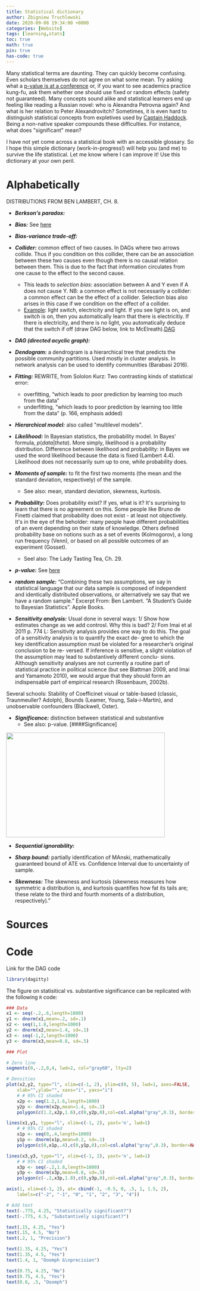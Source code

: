 ```yaml
---
title: Statistical dictionary
author: Zbigniew Truchlewski
date: 2020-09-08 19:34:00 +0000
categories: [Website]
tags: [learning,stats]
toc: true
math: true
pin: true
has-code: true
---
```


Many statistical terms are daunting. They can quickly become confusing. Even scholars themselves do not agree on what some mean. Try asking what a [p-value is at a conference](https://fivethirtyeight.com/features/not-even-scientists-can-easily-explain-p-values/) or, if you want to see academics practice kung-fu, ask them whether one should use fixed or random effects (safety not guaranteed). Many concepts sound alike and statistical learners end up feeling like reading a Russian novel: who is Alexandra Petrovna again? And what is her relation to Peter Alexandrovitch? Sometimes, it is even hard to distinguish statistical concepts from expletives used by [Captain Haddock](https://en.wikipedia.org/wiki/Captain_Haddock#Expletives). Being a non-native speaker compounds these difficulties. For instance, what does "significant" mean? 

I have not yet come across a statistical book with an accessible glossary. So I hope this simple dictionary (work-in-progress!) will help you (and me) to survive the life statistical. Let me know where I can improve it! Use this dictionary at your own peril.

<!-- "“Unfortunately, I have yet to find a single person who can explain what ignorability means in a language spoken by those who need to make this assumption or assess its plausibility in a given problem.” (The book of Why, p. 281)."

Imai 2010 (focus on NDE - fn 3) vs. Balckwell (focus on CDE)

For controlled direct effect, you can freedom to put values in T and Mediator. Also easier to estimate. See Blackwell. For Natural Direct Effect: need to find a particular value of the mediator.  

total effectc an be nul but mechanism can have effect. Gelato example of Aki. 

“ The applied econometrician is like a farmer who notices that the yield is somewhat higher under trees where birds roost, and he uses this as evidence that bird droppings increase yields. However, when he presents this finding at the annual meeting of the American Ecological Association, another farmer in the audience objects that he used the same data but came up with the conclusion that moderate amounts of shade increase yields. A bright chap in the back of the room then observes that these two hypotheses are indistinguishable, given the available data. He mentions the phrase ”identification problem,” which, though no one knows quite what he means, is said with such authority that it is totally convincing.” ([Leamer, 1983], p. 31). -->

<!-- https://catalogofbias.org/biases/collider-bias/ -->

<!-- https://sgfin.github.io/2019/06/19/Causal-Inference-Book-Glossary-and-Notes/ -->

# Alphabetically

DISTRIBUTIONS FROM BEN LAMBERT, CH. 8. 

* ***Berkson's paradox:***

* ***Bias:*** See [here](https://catalogofbias.org/biases/)

* ***Bias-variance trade-off:***

* ***Collider:*** common effect of two causes. In DAGs where two arrows collide. Thus if you condition on this collider, there can be an association between these two causes even though there is no causal relation between them. This is due to the fact that information circulates from one cause to the effect to the second cause. 
	- This leads to *selection bias*: association between A and Y even if A does not cause Y. NB: a common effect is not necessarily a collider: a common effect can be the effect of a collider. Selection bias also arises in this case if we condition on the effect of a collider.
	- [Example](https://www.youtube.com/watch?v=l_7yIUqWBmE&feature=youtu.be): light switch, electricity and light. If you see light is on, and switch is on, then you automatically learn that there is electricitiy. If there is electricity, and there is no light, you automatically deduce that the switch if off (draw DAG below, link to McElreath).[DAG](#DAG) 


* ***DAG (directed acyclic graph):***

* ***Dendogram:*** a dendrogram is a hierarchical tree that predicts the possible community partitions. Used mostly in cluster analysis. In network analysis can be used to identify communities (Barabasi 2016). <!-- "We can use a dendrogram to extract the underlying community organization. The dendrogram visualizes the order in which the nodes are assigned to specific communities. To identify the communities we must cut the dendrogram. Hierarchical clustering does not tell us where that cut should be. Using for example the cut indicated as a dashed line in Figure 9.9b, we recover the three obvious communities (ABC, EFG, and HIJK)." -->

* ***Fitting:*** REWRITE, from Sololon Kurz: 	Two contrasting kinds of statistical error:
    - overfitting, “which leads to poor prediction by learning too much from the data”
    - underfitting, “which leads to poor prediction by learning too little from the data” (p. 166, emphasis added)

* ***Hierarchical model:*** also called "multilevel models". 

* ***Likelihood:*** In Bayesian statistics, the probability model. In Bayes' formula, $p(data|theta)$. More simply, likelihood is a probability distribution. Difference between likelihood and probability: in Bayes we used the word likelihood because the data is fixed (Lambert 4.4). Likelihood does not necessarily sum up to one, while probability does.

* ***Moments of sample:*** to fit the first two moments (the mean and the standard deviation, respectively) of the sample.
	- See also: mean, standard deviation, skewness, kurtosis. 

* ***Probability:*** Does probability exist? If yes, what is it? It's surprising to learn that there is no agreement on this. Some people like Bruno de Finetti claimed that probability does not exist - at least not objectively. It's in the eye of the beholder: many people have different probabilities of an event depending on their state of knowledge. Others defined probability base on notions such as a set of events (Kolmogorov), a long run frequency (Venn), or based on all possible outcomes of an experiment (Gosset). 
	- Seel also: The Lady Tasting Tea, Ch. 29. 

* ***p-value:*** See [here](https://statsepi.substack.com/p/no-you-cant-explain-what-a-p-value)

* ***random sample:*** “Combining these two assumptions, we say in statistical language that our data sample is composed of independent and identically distributed observations, or alternatively we say that we have a random sample.” Excerpt From: Ben Lambert. “A Student’s Guide to Bayesian Statistics”. Apple Books. 

* ***Sensitivity analysis:*** Usual done in several ways: 1/ Show how estimates change as we add controsl. Why this is bad? 2/ Fom Imai et al 2011 p. 774 L: Sensitivity analysis provides one way to do this. The goal of a sensitivity analysis is to quantify the exact de- gree to which the key identification assumption must be violated for a researcher’s original conclusion to be re- versed. If inference is sensitive, a slight violation of the assumption may lead to substantively different conclu- sions. Although sensitivity analyses are not currently a routine part of statistical practice in political science (but see Blattman 2009, and Imai and Yamamoto 2010), we would argue that they should form an indispensable part of empirical research (Rosenbaum, 2002b).

Several schools: Stability of Coefficinet visual or table-based (classic, Traunmeuller? Adolph), Bounds (Leamer, Young, Sala-i-Martin), and unobservable confounders (Blackwell, Oster). 

* ***Significance:*** distinction between statistical and substantive
	- See also: p-value. [####Significance]

<img src="https://zgtruchlewski.github.io/assets/img/sample/Stargazing_BW_Negative.png" width="426" height="281" />

* ***Sequential ignorability:*** 

* ***Sharp bound:*** partially identification of MAnski, mathematically guaranteed bound of ATE vs. Confidence Interval due to uncertainty of sample. 

* ***Skewness:*** The skewness and kurtosis (skewness measures how symmetric a distribution is, and kurtosis quantifies how fat its tails are; these relate to the third and fourth moments of a distribution, respectively).”


<!-- These are the most important concepts we've seen in McElreath's book and in the course. Try to skim this through and see what sticks and what does not. Also, if you come by better definitions, please do send them to me!

For definitions: Gelman blog, @parkertransparency2016, Gelman about [Rubin](http://www.stat.columbia.edu/~gelman/research/published/rubin.pdf) and @rohrercausation2018. See also scan of Peter John in the folder. 

confirmation bias, inflated effect size, P-hacking, preregistration, replication, selective reporting

See Frank Harrel here: http://biostat.mc.vanderbilt.edu/wiki/Main/CourseBios330Concepts

- *ATE, ATT and all that (LATE):*
- *autocorrelation:* 
- *Bayes factor:* ratio of average likelihoods (see box on p. 192) and also see blog post in Zotero
- *Berkson's paradox:*
- *bias-variance trade-off:* (box on p. 174)
- *censoring:* See also truncation. you decide on which data to report (e.g. only weights under 200kg). truncated differs from censoring in sense that no count of observations beyond the truncation point is known. Censoring: the values of observations beyond the truncation point are lost but their noumber is observed. 
- *Cohen's d:* See this article: https://www.sciencedirect.com/science/article/pii/S1090513818303908#s0090 and reproduce figure 2a. 
- *collider:* common effect of two causes. In DAGs where two arrows collide. Thus if you condition on this collider, there can be an association between these two causes even though there is no causal relation between them. This is due to the fact that information circulates from one cause to the effect to the second cause. This leads to *selection bias*: association between A and Y even if A does not cause Y. NB: a common effect is not necessarily a collider: a common effect can be the effect of a collider. Selection bias also arises in this case if we condition on the effect of a collider.
- *conditioning:* see chapter 7
- *confidence interval:* confidence interval and its many names and [defintions](http://andrewgelman.com/2016/11/26/reminder-instead-confidence-interval-lets-say-uncertainty-interval/)
- *confounder:*
- *collider:*
- *degrees of freedom:* about in the data and in researchers! FOr researchers, see also multiverse. 
- *ecological inference:* see Jeff Gill [here](http://jeffgill.org/papers/EI_oh.pdf)
- *effect of causes vs. causes of effects:* See [Gelman](http://www.stat.columbia.edu/~gelman/research/unpublished/reversecausal_13oct05.pdf)
- *entropy:* 
- *exchangeability:* assumption talked abount in BDA, expand.
- *garden of forking paths:* See Gelman and Loken. see also researcher degrees of freedom in Simmons, J. P., Nelson, L. D., & Simonsohn, U. 2011. False-positive psychology: Undisclosed flexibility in data collection and analysis allows presenting anything as significant. Psychological Science, 20: 1-8. See also Gelman's blog about the analogy between [poker](http://andrewgelman.com/2018/05/21/garden-forking-paths-poker-analogy/#comments) and the Garden of Forking Paths.
- *HARKing:* Kerr, N. L. 1998. HARKing: Hypothesizing after the results are known. Personality and Social Psychology Review, 2: 196-217.
- *Hawthorne effect:* when subjects are aware they are part of an experiments thereby biasing the randomization and so on. See how Instrumental vars can be better here in Schlotter et al. p. 16.
- *Hamiltonian Monte Carlo (HMC):* Also called Hybrid Monte Carlo. See McElreath's blog post. See also Gibbs sampling and Metropolis algorithm.
- *hazard rate:* probability that duration will end after time *t* given that it lasted until time *t*, used in duration models (aka event history analysis). In other words, the hazard rate is the probability that an individual will experience the event at time *t* while the individual is at risk for experiencing the event. See also: survival function, cumulative hazard function. 
- *identification:* ??? ANother difficult question asked by quantitative people who did not listen to the substantial part of your presentation (see also "What about endogeneity?" and "Did you control for X?" [you should make sure that X is necessary and not a collider]). 
- *ignorability:* See Gelman BDA p. 202. study design is called ignorable with respect to the proposed model when the missing data pattern supplies no information and thus the posterior distribution and the posterior predictive distribution of y_mis are entirely determined by the specification of the data model and the observed values. 
- *inference:* talk about stats and hypothesis testing: stats are about drawing inference from samples about a population, contrast with prediction? Also say difference between inference and causal inference
- *instrumental variable:* Define and specify conditions/assumption (exogeneity etc). Bewared that there is an old and new definition in Winship and Morgan. Dunning shows how IV model should be specified after the OLS model (assumption of homogenous partial effects). NB: is IV different in a Rubin POF framework?
- *law of small samples:* From Kahneman THInking Fast and Slow - small samples are more likely to yield extreme results (explain). So when you see a study with a small N you should be skeptical of the results. Explain this more in detail as it is important. 
- *likelihood:* the relative plausibility of an observation (p. 275). Distribution of the data. It's a prior for data. Good definition at 21:00 in lecture W10_18
- *location and scale:* Key parameters of any distribution; that is the mean and the sd.
- *marginal effect:*
- *mediator and mediation analysis:* see ch. 5 on post-treatment bias. When thing between treatment and outcome. See Alan M. Jacob et al 2012 as robustness check (i did not fully understand the mechanism)
- *mnesia:* see ch. 13 and video 16
- *model averaging:* Compare to model stacking. 
- *model stacking:* Compare to model averaging. 
- *moderator:* You want to see whether the main effect of interest changes as a function of another variable. E.g. plant life and life, with water. Also called conditional relation: Need to use interaction effect to see whether moderator amplifyies of reduces mechanisms. See interaction.
- *multiverse:* see [in Zotero](https://www.ncbi.nlm.nih.gov/pmc/articles/PMC5122713/) and [here](http://www.stat.columbia.edu/~gelman/research/published/multiverse_published.pdf). 
- *non-centered parametrization:* Ch. 13. 
- *over-dispersion:* See ch. 11 and section 11.3 in particular. Over-dispersion happens when an omitted variable produces additional variance after conditioning on all predictors. In summary, there is more variation than expected. See also under-dispersion.
- *parametric and non-parametric regression:* From reddit, "In a nutshell, parametric regression is: "Here is a model, I think this particular function explains the shape." Whether it's a straight line, a polynomial, some non-linear function. Non-parametric regression is more "Uhh... make it smooth, and let it be wiggly where it needs to be. The function's not important." A typical example of parametric regression is the good ol' linear model, Y = a*X + b. Here, a and b are meaningful parameters. An example of a non-parametric regression is loess (locally weighted polynomials). Sure, you can write down a function that describes loess but it's going to be super complicated and you don't actually care about the coefficients of the basis functions. Another good example is fitting a global polynomial, Y = a1 X + a2 X2 + a3 X3 + ... + b. You might not care so much about all the coefficients, but you've got an explicit model you're fitting, a polynomial. Contrast this with a spline, where you don't really care what's going on as long as it satisfies assumptions about continuity and differentiability. Edit: Ruppert, Wand and Carroll's "Semi-parametric regression between 2003-2007" is a good reference."
- *penalization:* Penalizing more complex models in order to avoid overfitting. 
- *p-hacking:* see also
- *pooling:* Explain James Stein estimator and give original reference. See ch. 12/13 and videos 14-15-16-17. Basically it's regression to the mean. 
- *potential outcomes framework (POF):* Rubin et al. See also and compare to DAG of Judea Pearl.
- *prediction:* Talk about machine learning and contrast with inference: machine learning is about finding generalizable predictive patterns. @jamesintroduction2013, p. 20 Here's the paragraph from the book : An Introduction to Statistical Learning "For example, in a real estate setting, one may seek to relate values of homes to inputs such as crime rate, zoning, distance from a river, air quality, schools, income level of community, size of houses, and so forth. In this case one might be interested in how the individual input variables affect the prices—that is, how much extra will a house be worth if it has a view of the river? This is a inference problem. Alternatively, one may simply be interested in predicting the value of a home given its characteristics: is this house under- or over-valued? This is a prediction problem. " See [this link](https://stats.stackexchange.com/questions/244017/prediction-vs-inference?utm_medium=organic&utm_source=google_rich_qa&utm_campaign=google_rich_qa) 
- *principal stratification:*
- *prior:* Differentiate between fixed - non-adaptive - priors and adaptive priors; also: regularizing priors can be both
- *propensity score:* i.e. restrict analysis to subset of treated and control units with similar distribution of the covariates. Thus propensity score is the probability as a function of the covariates that a unit receives a treatment. 
- *posterior:*
- *regularization:* imposing restrictions on the parameters, to avoid overfitting or unrealistic values of the parameters.
- *researcher degrees of freedom:* see Gelman Loken et al
- *shrinkage:* See ch. 12/13 and videos 14-15-16-17
- *Simpson's paradox:* see box in ch. 10 and lecture [13](https://www.youtube.com/watch?v=rSQ1XMwO_9A&index=13&list=PLDcUM9US4XdM9_N6XUUFrhghGJ4K25bFc) for a good example. Reversal of association is not necessarily good: could be due to confound, or collider! Think about your causal path diagram. You should worry about your Simpson paradox, lot of people make this mistake event in prestigious publications.
- *spurious effect:*
- *stability assumption (SUTVA):*
- *survey:* data collection mechanism whereby... Contrast with experiment, observational study and partial-data patterns. See also stratification and clustering, blocking and selections as well as truncation and censoring. 
- *survival function:* In duration models (aka event history analysis), it's the probability that the duration time will be at least *t*. See also: hazard function, cumulative hazard function. 
- *truncation:* See also censoring. BDA III 8.7 for technical treatment. truncated differs from censoring in sense that no count of observations beyond the truncation point is known. Censoring: the values of observations beyond the truncation point are lost but their number is observed. 
- *under-dispersion*: When the data has less dispersion than expected. This can arise when there is for instance *autocorrelation*. This means when an observation is dependent upon past or future values, the observed counts has often less variation. 
- *variance-covariance matrix:* 
- *zero-inflated outcomes:* When the zeros in a distribution come from different distributions, that is: there are different processes at play of why zero may arise (either nothing happened or the process in question failed to get started). Thus we need a mixture model to model the two or more processes at play. See section 11.2 of McElreath's book and his example of monks not producing manuscripts any given day either because they did not finish it or because they are drunk.
 -->

# Sources


# Code

Link for the DAG code

```R
library(dagitty)
```

The figure on statisitical vs. substantive significance can be replicated with the following `R` code:

```R
### Data 
x1 <- seq(-.2,.6,length=1000)
y1 <- dnorm(x1,mean=.2, sd=.1)
x2 <- seq(1,1.8,length=1000)
y2 <- dnorm(x2,mean=1.4, sd=.1)
x3 <- seq(-1,2,length=1000)
y3 <- dnorm(x3,mean=0.8, sd=.5)

### Plot 

# Zero line
segments(0,-.2,0,4, lwd=2, col="gray60", lty=2)

# Densities
plot(x2,y2, type="l", xlim=c(-1, 2), ylim=c(0, 5), lwd=1, axes=FALSE, 
	xlab="",ylab="", xaxs="i", yaxs="i")
	# # 95% CI shaded
	x2p <- seq(1.2,1.6,length=1000)
	y2p <- dnorm(x2p,mean=1.4, sd=.1)
	polygon(c(1.2,x2p,1.6),c(0,y2p,0),col=col.alpha("gray",0.3), border=NA)

lines(x1,y1, type="l", xlim=c(-1, 2), yaxt='n', lwd=1)
	# # 95% CI shaded
	x1p <- seq(0,.4,length=1000)
	y1p <- dnorm(x1p,mean=0.2, sd=.1)
	polygon(c(0,x1p,.4),c(0,y1p,0),col=col.alpha("gray",0.3), border=NA)

lines(x3,y3, type="l", xlim=c(-1, 2), yaxt='n', lwd=1)
	# # 95% CI shaded
	x3p <- seq(-.2,1.8,length=1000)
	y3p <- dnorm(x3p,mean=0.8, sd=.5)
	polygon(c(-.2,x3p,1.8),c(0,y3p,0),col=col.alpha("gray",0.3), border=NA)

axis(1, xlim=c(-1, 2), at= cbind(-1, -0.5, 0, .5, 1, 1.5, 2), 
	labels=c("-2", "-1", "0", "1", "2", "3", "4"))

# Add text
text(-.775, 4.25, "Statistically significant?")
text(-.775, 4.5, "Substantively significant?")

text(.15, 4.25, "Yes") 
text(.15, 4.5, "No")
text(.2, 1, "Precision")

text(1.35, 4.25, "Yes") 
text(1.35, 4.5, "Yes")
text(1.4, 1, "Ooomph &\nprecision")

text(0.75, 4.25, "No") 
text(0.75, 4.5, "Yes")
text(0.8, .5, "Ooomph")
```